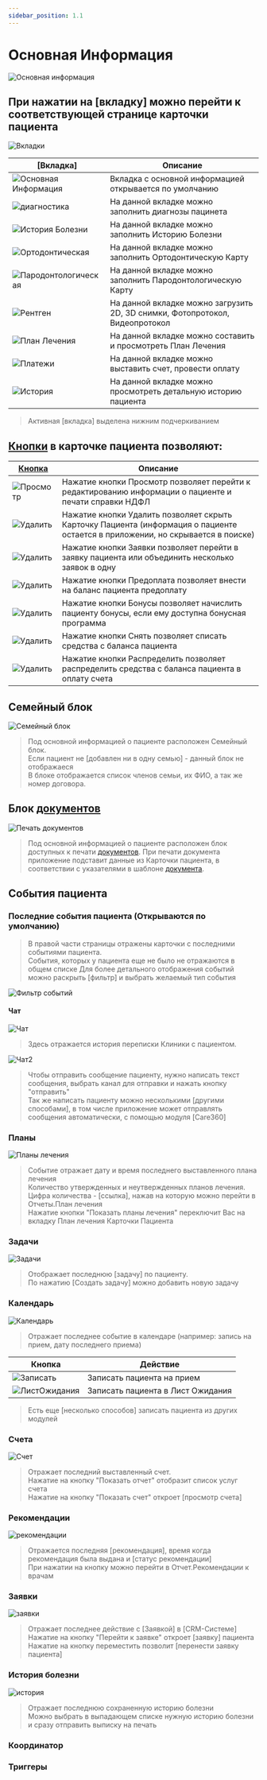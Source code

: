 ```yaml
---
sidebar_position: 1.1
---
```


# Основная Информация

![Основная информация](./assets/card-patient-view/card-patient.png)

## При нажатии на [вкладку] можно перейти к соответствующей странице карточки пациента

![Вкладки](./assets/card-patient-view/tabs.png)

| [Вкладка]                                                             | Описание                                                                     |
|-----------------------------------------------------------------------|------------------------------------------------------------------------------|
| ![Основная Информация](./assets/card-patient-view/tabs/main-info.png) | Вкладка с основной информацией открывается по умолчанию                      |
| ![диагностика](./assets/card-patient-view/tabs/diagnoses.png)         | На данной вкладке можно заполнить диагнозы пацинета                          |
| ![История Болезни](./assets/card-patient-view/tabs/history-d.png)     | На данной вкладке можно заполнить Историю Болезни                            |
| ![Ортодонтическая](./assets/card-patient-view/tabs/ortho.png)         | На данной вкладке можно заполнить Ортодонтическую Карту                      |
| ![Пародонтологическая](./assets/card-patient-view/tabs/paro.png)      | На данной вкладке можно заполнить Пародонтологическую Карту                  |
| ![Рентген](./assets/card-patient-view/tabs/x-ray.png)                 | На данной вкладке можно загрузить 2D, 3D снимки, Фотопротокол, Видеопротокол |
| ![План Лечения](./assets/card-patient-view/tabs/plan.png)             | На данной вкладке можно составить и просмотреть План Лечения                 |
| ![Платежи](./assets/card-patient-view/tabs/paym.png)                  | На данной вкладке можно выставить счет, провести оплату                      |
| ![История](./assets/card-patient-view/tabs/history.png)               | На данной вкладке можно просмотреть детальную историю пациента               |

> Активная [вкладка] выделена нижним подчеркиванием

## [Кнопки](docs/ui/ui.md#button) в карточке пациента позволяют:

| [Кнопка](docs/ui/ui.md#button)                                                        | Описание                                                                                                                        |
|-----------------------------------------------------------------|---------------------------------------------------------------------------------------------------------------------------------|
| ![Просмотр](./assets/card-patient-view/buttons/view-btn.png)    | Нажатие кнопки Просмотр позволяет перейти к редактированию информации о пациенте и печати справки НДФЛ                          |
| ![Удалить](./assets/card-patient-view/buttons/del-btn.png)      | Нажатие кнопки Удалить позволяет скрыть Карточку Пациента (информация о пациенте остается в приложении, но скрывается в поиске) |
| ![Удалить](./assets/card-patient-view/buttons/request-btn.png)  | Нажатие кнопки Заявки позволяет перейти в заявку пациента или объединить несколько заявок в одну                                |
| ![Удалить](./assets/card-patient-view/buttons/prepaym-btn.png)  | Нажатие кнопки Предоплата позволяет внести на баланс пациента предоплату                                                        |
| ![Удалить](./assets/card-patient-view/buttons/bonus-btn.png)    | Нажатие кнопки Бонусы позволяет начислить пациенту бонусы, если ему доступна бонусная программа                                 |
| ![Удалить](./assets/card-patient-view/buttons/take_off-btn.png) | Нажатие кнопки Снять позволяет списать средства с баланса пациента                                                              |
| ![Удалить](./assets/card-patient-view/buttons/distrib-btn.png)  | Нажатие кнопки Распределить позволяет распределить средства с баланса пациента в оплату счета                                   |

## Семейный блок

![Семейный блок](./assets/card-patient-view/family.png)

> Под основной информацией о пациенте расположен Семейный блок.  
> Если пациент не [добавлен ни в одну семью] - данный блок не отображаеся  
> В блоке отображается список членов семьи, их ФИО, а так же номер договора.

## Блок [документов](docs/documents/documents.md)

![Печать документов](./assets/card-patient-view/docs.png)

> Под основной информацией о пациенте расположен блок доступных к печати [документов](docs/documents/documents.md).
> При печати документа приложение подставит данные из Карточки пациента, в соответствии с указателями в шаблоне [документа](docs/documents/documents.md).

## События пациента

### Последние события пациента (Открываются по умолчанию)

> В правой части страницы отражены карточки с последними событиями пациента.  
> События, которых у пациента еще не было не отражаются в общем списке
> Для более детального отображения событий можно раскрыть [фильтр] и выбрать желаемый тип события

![Фильтр событий](./assets/card-patient-view/events/event_filter.png)

#### Чат

![Чат](./assets/card-patient-view/events/chat.png)

> Здесь отражается история переписки Клиники с пациентом. 

![Чат2](./assets/card-patient-view/events/chat_desc.png)

> Чтобы отправить сообщение пациенту, нужно написать текст сообщения, выбрать канал для отправки и нажать кнопку "отправить"  
> Так же написать пациенту можно несколькими [другими способами], в том числе приложение может отправлять сообщения автоматически, с помощью модуля [Care360]

### Планы

![Планы лечения](./assets/card-patient-view/events/t-plan.png)

> Событие отражает дату и время последнего выставленного плана лечения  
> Количество утвержденных и неутвержденных планов лечения.  
> Цифра количества - [ссылка], нажав на которую можно перейти в Отчеты.План лечения  
> Нажатие кнопки "Показать планы лечения" переключит Вас на вкладку План лечения Карточки Пациента

### Задачи

![Задачи](./assets/card-patient-view/events/todo.png)

> Отображает последнюю [задачу] по пациенту.  
> По нажатию [Создать задачу] можно добавить новую задачу

### Календарь

![Календарь](./assets/card-patient-view/events/calendar.png)  

> Отражает последнее событие в календаре (например: запись на прием, дату последнего приема)  

| Кнопка                                                           | Действие                          |
|------------------------------------------------------------------|-----------------------------------|
| ![Записать](./assets/card-patient-view/events/add_appoint.png)   | Записать пациента на прием        |
| ![ЛистОжидания](./assets/card-patient-view/events/wait-list.png) | Записать пациента в Лист Ожидания |

> Есть еще [несколько способов] записать пациента из других модулей

### Счета

![Счет](./assets/card-patient-view/events/inv.png)  

> Отражает последний выставленный счет.  
> Нажатие на кнопку "Показать отчет" отобразит список услуг счета  
> Нажатие на кнопку "Показать счет" откроет [просмотр счета]

### Рекомендации

![рекомендации](./assets/card-patient-view/events/recomendation.png)  

> Отражается последняя [рекомендация], время когда рекомендация была выдана и [статус рекомендации]  
> При нажатии на кнопку можно перейти в Отчет.Рекомендации к врачам  

### Заявки

![заявки](./assets/card-patient-view/events/req.png)

> Отражает последнее действие с [Заявкой] в [CRM-Системе]  
> Нажатие на кнопку "Перейти к заявке" откроет [заявку] пациента  
> Нажатие на кнопку переместить позволит [перенести заявку пациента]

### История болезни

![история](./assets/card-patient-view/events/043.png)

> Отражает последнюю сохраненную историю болезни  
> Можно выбрать в выпадающем списке нужную историю болезни и сразу отправить выписку на печать  
> 

### Координатор

### Триггеры
